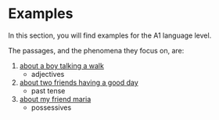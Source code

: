 # Examples

In this section, you will find examples for the A1 language level.

The passages, and the phenomena they focus on, are:

1. [about a boy talking a walk][river]
    - adjectives
1. [about two friends having a good day][good_day]
    - past tense
1. [about my friend maria][maria]
    - possessives

[good_day]: ./good_day.md
[river]: ./river.md
[maria]: ./maria.md
